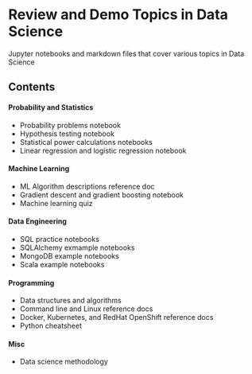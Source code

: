 # Review and Demo Topics in Data Science
Jupyter notebooks and markdown files that cover various topics in Data Science

## Contents

#### Probability and Statistics
- Probability problems notebook
- Hypothesis testing notebook
- Statistical power calculations notebooks
- Linear regression and logistic regression notebook

#### Machine Learning
- ML Algorithm descriptions reference doc
- Gradient descent and gradient boosting notebook
- Machine learning quiz

#### Data Engineering
- SQL practice notebooks
- SQLAlchemy exmample notebooks
- MongoDB example notebooks
- Scala example notebooks

#### Programming
- Data structures and algorithms
- Command line and Linux reference docs
- Docker, Kubernetes, and RedHat OpenShift reference docs
- Python cheatsheet

#### Misc
- Data science methodology


<!-- ![](images/linear_log_regr.gif)
![](images/poisson.png) -->
